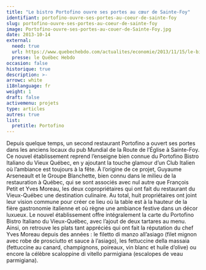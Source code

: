 ```yaml
---
title: "Le bistro Portofino ouvre ses portes au cœur de Sainte-Foy"
identifiant: portofino-ouvre-ses-portes-au-coeur-de-sainte-foy
slug: portofino-ouvre-ses-portes-au-coeur-de-sainte-foy
image: Portofino-ouvre-ses-portes-au-couer-de-Sainte-Foy.jpg
date: 2013-10-14
external:
  need: true
  url: https://www.quebechebdo.com/actualites/economie/2013/11/15/le-bistro-portofino-ouvre-ses-portes-au-3482834.html
  presse: le Québec Hebdo
occasion: false
historique: true
description: >-
arrowc: white
i18nlanguage: fr
weight: 1
draft: false
activemenu: projets
type: articles
autres: true
list:
  pretitle: Portofino
---
```

Depuis quelque temps, un second restaurant Portofino a ouvert ses portes dans les anciens locaux du pub Mundial de la Route de l’Église à Sainte-Foy. Ce nouvel établissement reprend l’enseigne bien connue du Portofino Bistro Italiano du Vieux Québec, en y ajoutant la touche glamour d’un Club Italien où l’ambiance est toujours à la fête. À l’origine de ce projet, Guyaume Arseneault et le Groupe Blanchette, bien connu dans le milieu de la restauration à Québec, qui se sont associés avec nul autre que François Petit et Yves Moreau, les deux copropriétaires qui ont fait du restaurant du Vieux-Québec une destination culinaire. Au total, huit propriétaires ont joint leur vision commune pour créer ce lieu où la table est à la hauteur de la fière gastronomie italienne et où règne une ambiance festive dans un décor luxueux. Le nouvel établissement offre intégralement la carte du Portofino Bistro Italiano du Vieux-Québec, avec l’ajout de deux tartares au menu. Ainsi, on retrouve les plats tant appréciés qui ont fait la réputation du chef Yves Moreau depuis des années : le filetto di manzo all’asiago (filet mignon avec robe de prosciutto et sauce à l’asiago), les fettuccine della massaia (fettuccine au canard, champignons, poireaux, vin blanc et huile d’olive) ou encore la célèbre scaloppine di vitello parmigiana (escalopes de veau parmigiana).

